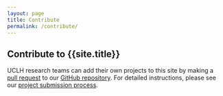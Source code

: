 ```yaml
---
layout: page
title: Contribute
permalink: /contribute/
---
```


## Contribute to {{site.title}}

UCLH research teams can add their own projects to this site by making a [pull request](https://docs.github.com/articles/about-pull-requests) to our [GitHub repository](https://github.com/UCLH-Foundry/uclh-research-discovery). For detailed instructions, please see our [project submission process](./project_submission).
